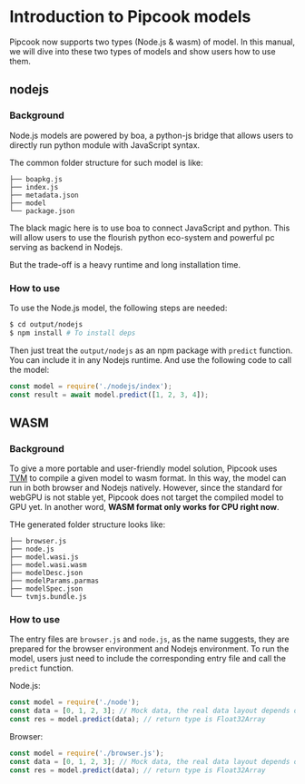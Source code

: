 # Introduction to Pipcook models

Pipcook now supports two types (Node.js & wasm) of model. In this manual, we will dive into these two types of models and show users how to use them.

## nodejs

### Background

Node.js models are powered by boa, a python-js bridge that allows users to directly run python module with JavaScript syntax.

The common folder structure for such model is like:
```
├── boapkg.js
├── index.js
├── metadata.json
├── model
└── package.json
```

The black magic here is to use boa to connect JavaScript and python. This will allow users to use the flourish python eco-system and powerful pc serving as backend in Nodejs.

But the trade-off is a heavy runtime and long installation time.

### How to use

To use the Node.js model, the following steps are needed:

```bash
$ cd output/nodejs
$ npm install # To install deps
```

Then just treat the `output/nodejs` as an npm package with `predict` function. You can include it in any Nodejs runtime. And use the following code to call the model:
```js
const model = require('./nodejs/index');
const result = await model.predict([1, 2, 3, 4]);
```

## WASM

### Background

To give a more portable and user-friendly model solution, Pipcook uses [TVM](https://tvm.apache.org/docs) to compile a given model to wasm format. In this way, the model can run in both browser and Nodejs natively. However, since the standard for webGPU is not stable yet, Pipcook does not target the compiled model to GPU yet. In another word, **WASM format only works for CPU right now**.

THe generated folder structure looks like:

```
├── browser.js
├── node.js
├── model.wasi.js
├── model.wasi.wasm
├── modelDesc.json
├── modelParams.parmas
├── modelSpec.json
└── tvmjs.bundle.js
```

### How to use

The entry files are `browser.js` and `node.js`, as the name suggests, they are prepared for the browser environment and Nodejs environment.
To run the model, users just need to include the corresponding entry file and call the `predict` function. 

Node.js:
```js
const model = require('./node');
const data = [0, 1, 2, 3]; // Mock data, the real data layout depends on model's define
const res = model.predict(data); // return type is Float32Array
```

Browser:
```js
const model = require('./browser.js');
const data = [0, 1, 2, 3]; // Mock data, the real data layout depends on model's define
const res = model.predict(data); // return type is Float32Array
```
